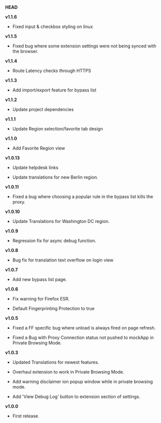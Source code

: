 __HEAD__

__v1.1.6__

* Fixed input & checkbox styling on linux

__v1.1.5__

* Fixed bug where some extension settings were not being synced with the browser.

__v1.1.4__

* Route Latency checks through HTTPS

__v1.1.3__

* Add import/export feature for bypass list

__v1.1.2__

* Update project dependencies

__v1.1.1__

* Update Region selection/favorite tab design

__v1.1.0__

* Add Favorite Region view

__v1.0.13__

* Update helpdesk links

* Update translations for new Berlin region.

__v1.0.11__

* Fixed a bug where choosing a popular rule in the bypass list kills the proxy.

__v1.0.10__

* Update Translations for Washington DC region.

__v1.0.9__

* Regression fix for async debug function.

__v1.0.8__

* Bug fix for translation text overflow on login view

__v1.0.7__

* Add new bypass list page.

__v1.0.6__

* Fix warning for Firefox ESR.

* Default Fingerprinting Protection to true

__v1.0.5__

* Fixed a FF specific bug where unload is always fired on page refresh.

* Fixed a Bug with Proxy Connection status not pushed to mockApp in Private Browsing Mode.

__v1.0.3__

* Updated Translations for newest features.

* Overhaul extension to work in Private Browsing Mode.

* Add warning disclaimer ion popup window while in private browsing mode.

* Add 'View Debug Log' button to extension section of settings.

__v1.0.0__

* First release.
